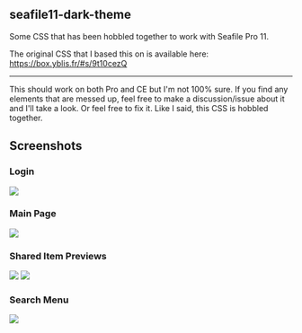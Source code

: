 ## seafile11-dark-theme
Some CSS that has been hobbled together to work with Seafile Pro 11.

The original CSS that I based this on is available here: https://box.yblis.fr/#s/9t10cezQ

---

This should work on both Pro and CE but I'm not 100% sure. If you find any elements that are messed up, feel free to make a discussion/issue about it and I'll take a look. Or feel free to fix it. Like I said, this CSS is hobbled together.

## Screenshots
### Login
![](https://data.wzyss.dev/ShareX/2024/05/chrome_NjLWxutED7.png)
### Main Page
![](https://data.wzyss.dev/ShareX/2024/05/chrome_AFC4fFluAR.png)
### Shared Item Previews
![](https://data.wzyss.dev/ShareX/2024/05/chrome_32E3GK6nWf.png)
![](https://data.wzyss.dev/ShareX/2024/05/chrome_9ibWpf7okk.png)
### Search Menu
![](https://data.wzyss.dev/ShareX/2024/05/chrome_cl9vcuJZ68.png)

